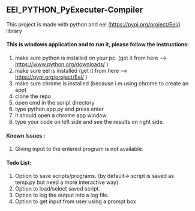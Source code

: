 ## EEl_PYTHON_PyExecuter-Compiler
This project is made with python and eel (https://pypi.org/project/Eel/) library

#### This is windows application and to run it, please follow the instructions:
1. make sure python is installed on your pc. (get it from here --> https://www.python.org/downloads/ )
2. make sure eel is installed (get it from here --> https://pypi.org/project/Eel/ )
3. make sure chrome is installed (because i m using chrome to create an app)
4. clone the repo
5. open cmd in the script directory
6. type python app.py and press enter
7. it should open a chrome app window
8. type your code on left side and see the results on right side.


#### Known Issues :
1. Giving input to the entered program is not available.

#### Todo List:
1. Option to save scripts/programs. (by default-> script is saved as temp.py but need a more interactive way)
2. Option to load/select saved script.
3. Option to log the output into a log file.
4. Option to get input from user using a prompt box
